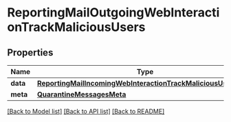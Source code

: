 # ReportingMailOutgoingWebInteractionTrackMaliciousUsers

## Properties
Name | Type | Description | Notes
------------ | ------------- | ------------- | -------------
**data** | [**ReportingMailIncomingWebInteractionTrackMaliciousUsersData**](ReportingMailIncomingWebInteractionTrackMaliciousUsersData.md) |  | [optional] 
**meta** | [**QuarantineMessagesMeta**](QuarantineMessagesMeta.md) |  | [optional] 

[[Back to Model list]](../README.md#documentation-for-models) [[Back to API list]](../README.md#documentation-for-api-endpoints) [[Back to README]](../README.md)

